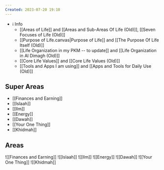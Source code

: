 ```yaml
---
Created: 2023-07-20 19:10
---
```

- ℹ️ Info
    - [[Areas of Life]] and [[Areas and Sub-Areas Of Life (Old)]], [[Seven Focuses of Life (Old)]]
    - [[Purpose of Life.canvas|Purpose of Life]] and  [[The Purpose Of Life Itself (Old)]]
    - [[Life Organization in my PKM -- to update]] and [[Life Organization in Al Dimagh (Old)]]
    - [[Core Life Values]] and [[Core Life Values (Old)]]
    - [[Tools and Apps I am using]] and [[Apps and Tools for Daily Use (Old)]]
## Super Areas
- [[Finances and Earning]]
- [[Islaah]]
- [[Ilm]]
- [[Energy]]
- [[Dawah]]
- [[Your One Thing]]
- [[Khidmah]]

## Areas
![[Finances and Earning]]
![[Islaah]]
![[Ilm]]
![[Energy]]
![[Dawah]]
![[Your One Thing]]
![[Khidmah]]

